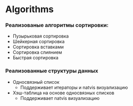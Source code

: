# Algorithms
### Реализованые алгоритмы сортировки:
 
 + Пузырьковая сортировка
 + Шейкерная сортировка
 + Сортировка вставками
 + Сортировка слиянием
 + Быстрая сортировка
 
 ### Реализованные структуры данных
 + Односвязный список
   + Поддерживает итераторы и natvis визуализацию
 + Хэш-таблица на основе односвязных списков
   + Поддерживает natvis визуализацию
